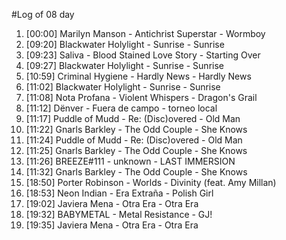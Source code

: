#Log of 08 day

1. [00:00] Marilyn Manson - Antichrist Superstar - Wormboy
1. [09:20] Blackwater Holylight - Sunrise - Sunrise
1. [09:23] Saliva - Blood Stained Love Story - Starting Over
1. [09:27] Blackwater Holylight - Sunrise - Sunrise
1. [10:59] Criminal Hygiene - Hardly News - Hardly News
1. [11:02] Blackwater Holylight - Sunrise - Sunrise
1. [11:08] Nota Profana - Violent Whispers - Dragon's Grail
1. [11:12] Dënver - Fuera de campo - torneo local
1. [11:17] Puddle of Mudd - Re: (Disc)overed - Old Man
1. [11:22] Gnarls Barkley - The Odd Couple - She Knows
1. [11:24] Puddle of Mudd - Re: (Disc)overed - Old Man
1. [11:25] Gnarls Barkley - The Odd Couple - She Knows
1. [11:26] BREEZE#111 - unknown - LAST IMMERSION
1. [11:32] Gnarls Barkley - The Odd Couple - She Knows
1. [18:50] Porter Robinson - Worlds - Divinity (feat. Amy Millan)
1. [18:53] Neon Indian - Era Extraña - Polish Girl
1. [19:02] Javiera Mena - Otra Era - Otra Era
1. [19:32] BABYMETAL - Metal Resistance - GJ!
1. [19:35] Javiera Mena - Otra Era - Otra Era
